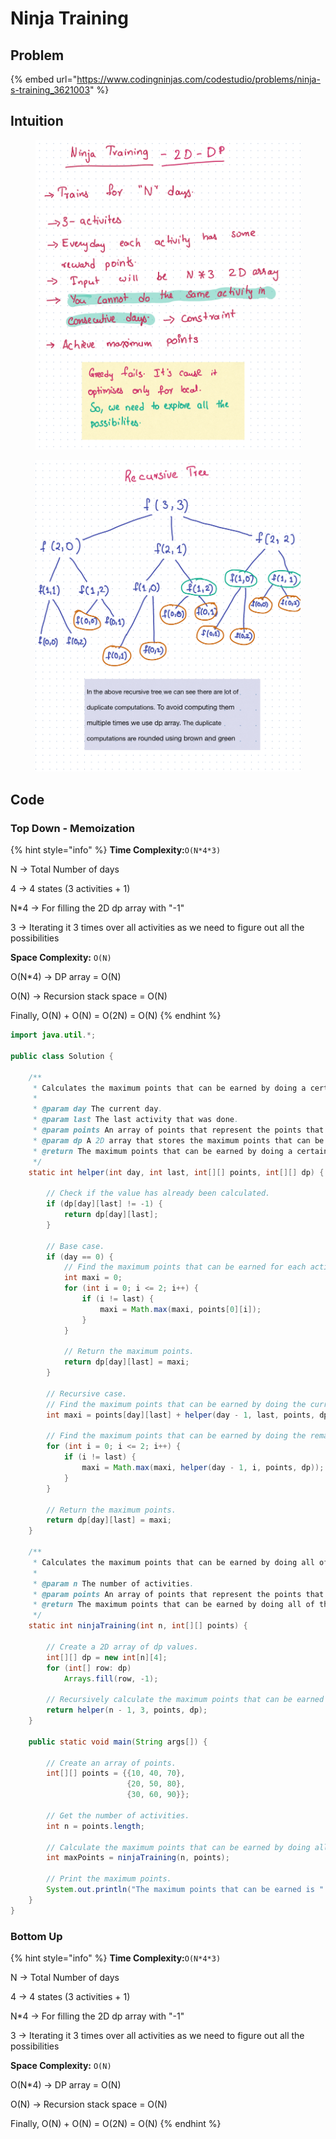 # Ninja Training

## Problem

{% embed url="https://www.codingninjas.com/codestudio/problems/ninja-s-training_3621003" %}

## Intuition

<figure><img src="../../.gitbook/assets/image (82).png" alt=""><figcaption></figcaption></figure>

<figure><img src="../../.gitbook/assets/image (75).png" alt=""><figcaption></figcaption></figure>

## Code

### Top Down - Memoization

{% hint style="info" %}
**Time Complexity:**`O(N*4*3)`

N -> Total Number of days

4 -> 4 states (3 activities + 1)

N\*4 -> For filling the 2D dp array with "-1"

3 -> Iterating it 3 times over all activities as we need to figure out all the possibilities

&#x20;

**Space Complexity:** `O(N)`

O(N\*4) -> DP array = O(N)

O(N) -> Recursion stack space = O(N)

Finally, O(N) + O(N) = O(2N) = O(N)
{% endhint %}



```java
import java.util.*;

public class Solution {

    /**
     * Calculates the maximum points that can be earned by doing a certain number of activities.
     *
     * @param day The current day.
     * @param last The last activity that was done.
     * @param points An array of points that represent the points that can be earned for each activity.
     * @param dp A 2D array that stores the maximum points that can be earned by doing a certain number of activities, given that the last activity was a certain activity.
     * @return The maximum points that can be earned by doing a certain number of activities.
     */
    static int helper(int day, int last, int[][] points, int[][] dp) {

        // Check if the value has already been calculated.
        if (dp[day][last] != -1) {
            return dp[day][last];
        }

        // Base case.
        if (day == 0) {
            // Find the maximum points that can be earned for each activity.
            int maxi = 0;
            for (int i = 0; i <= 2; i++) {
                if (i != last) {
                    maxi = Math.max(maxi, points[0][i]);
                }
            }

            // Return the maximum points.
            return dp[day][last] = maxi;
        }

        // Recursive case.
        // Find the maximum points that can be earned by doing the current activity, plus the maximum points that can be earned by doing the remaining activities, given that the last activity was the current activity.
        int maxi = points[day][last] + helper(day - 1, last, points, dp);

        // Find the maximum points that can be earned by doing the remaining activities, given that the last activity was a different activity.
        for (int i = 0; i <= 2; i++) {
            if (i != last) {
                maxi = Math.max(maxi, helper(day - 1, i, points, dp));
            }
        }

        // Return the maximum points.
        return dp[day][last] = maxi;
    }

    /**
     * Calculates the maximum points that can be earned by doing all of the activities.
     *
     * @param n The number of activities.
     * @param points An array of points that represent the points that can be earned for each activity.
     * @return The maximum points that can be earned by doing all of the activities.
     */
    static int ninjaTraining(int n, int[][] points) {

        // Create a 2D array of dp values.
        int[][] dp = new int[n][4];
        for (int[] row: dp)
            Arrays.fill(row, -1);

        // Recursively calculate the maximum points that can be earned by doing all of the activities.
        return helper(n - 1, 3, points, dp);
    }

    public static void main(String args[]) {

        // Create an array of points.
        int[][] points = {{10, 40, 70},
                          {20, 50, 80},
                          {30, 60, 90}};

        // Get the number of activities.
        int n = points.length;

        // Calculate the maximum points that can be earned by doing all of the activities.
        int maxPoints = ninjaTraining(n, points);

        // Print the maximum points.
        System.out.println("The maximum points that can be earned is " + maxPoints);
    }
}

```

### Bottom Up&#x20;

{% hint style="info" %}
**Time Complexity:**`O(N*4*3)`

N -> Total Number of days

4 -> 4 states (3 activities + 1)

N\*4 -> For filling the 2D dp array with "-1"

3 -> Iterating it 3 times over all activities as we need to figure out all the possibilities

&#x20;

**Space Complexity:** `O(N)`

O(N\*4) -> DP array = O(N)

O(N) -> Recursion stack space = O(N)

Finally, O(N) + O(N) = O(2N) = O(N)
{% endhint %}
